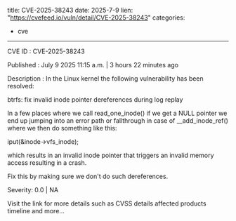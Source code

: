  
title: CVE-2025-38243
date: 2025-7-9
lien: "https://cvefeed.io/vuln/detail/CVE-2025-38243"
categories:
  - cve
---

CVE ID : CVE-2025-38243

Published :  July 9
2025
11:15 a.m. | 3 hours
22 minutes ago

Description : In the Linux kernel
the following vulnerability has been resolved:

btrfs: fix invalid inode pointer dereferences during log replay

In a few places where we call read_one_inode()
if we get a NULL pointer
we end up jumping into an error path
or fallthrough in case of
__add_inode_ref()
where we then do something like this:

   iput(&inode->vfs_inode);

which results in an invalid inode pointer that triggers an invalid memory
access
resulting in a crash.

Fix this by making sure we don't do such dereferences.

Severity: 0.0 | NA

Visit the link for more details
such as CVSS details
affected products
timeline
and more...
